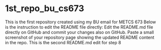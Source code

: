 # 1st_repo_bu_cs673
This is the first repository created using my BU email for METCS 673
Below is the instruction to edit the README file directly:
Edit the README.md file directly on GitHub and commit your changes also on GitHub. Paste a small screenshot of your repository page showing the updated README content in the repo.
This is the second README.md edit for step 8